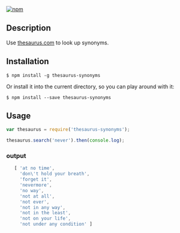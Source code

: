 [![npm](https://img.shields.io/npm/v/thesaurus-synonyms.svg)](https://www.npmjs.com/package/thesaurus-synonyms)

## Description

Use [thesaurus.com](http://www.thesaurus.com/) to look up synonyms.


## Installation

```
$ npm install -g thesaurus-synonyms
```

Or install it into the current directory, so you can play around with it:

```
$ npm install --save thesaurus-synonyms
```

## Usage

```javascript
var thesaurus = require('thesaurus-synonyms');

thesaurus.search('never').then(console.log);
```

### output

```javascript
   [ 'at no time',
     'don\'t hold your breath',
     'forget it',
     'nevermore',
     'no way',
     'not at all',
     'not ever',
     'not in any way',
     'not in the least',
     'not on your life',
     'not under any condition' ]
```
